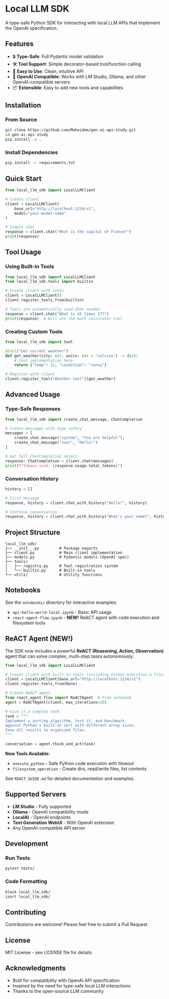 # Local LLM SDK

A type-safe Python SDK for interacting with local LLM APIs that implement the OpenAI specification.

## Features

- 🔒 **Type-Safe**: Full Pydantic model validation
- 🛠️ **Tool Support**: Simple decorator-based tool/function calling
- 🚀 **Easy to Use**: Clean, intuitive API
- 🔌 **OpenAI Compatible**: Works with LM Studio, Ollama, and other OpenAI-compatible servers
- 📦 **Extensible**: Easy to add new tools and capabilities

## Installation

### From Source
```bash
git clone https://github.com/Maheidem/gen-ai-api-study.git
cd gen-ai-api-study
pip install -e .
```

### Install Dependencies
```bash
pip install -r requirements.txt
```

## Quick Start

```python
from local_llm_sdk import LocalLLMClient

# Create client
client = LocalLLMClient(
    base_url="http://localhost:1234/v1",
    model="your-model-name"
)

# Simple chat
response = client.chat("What is the capital of France?")
print(response)
```

## Tool Usage

### Using Built-in Tools

```python
from local_llm_sdk import LocalLLMClient
from local_llm_sdk.tools import builtin

# Create client with tools
client = LocalLLMClient()
client.register_tools_from(builtin)

# Tools are automatically used when needed
response = client.chat("What is 42 times 17?")
print(response)  # Will use the math calculator tool
```

### Creating Custom Tools

```python
from local_llm_sdk import tool

@tool("Get current weather")
def get_weather(city: str, units: str = "celsius") -> dict:
    # Your implementation here
    return {"temp": 22, "condition": "sunny"}

# Register with client
client.register_tool("Weather tool")(get_weather)
```

## Advanced Usage

### Type-Safe Responses

```python
from local_llm_sdk import create_chat_message, ChatCompletion

# Create messages with type safety
messages = [
    create_chat_message("system", "You are helpful"),
    create_chat_message("user", "Hello!")
]

# Get full ChatCompletion object
response: ChatCompletion = client.chat(messages)
print(f"Tokens used: {response.usage.total_tokens}")
```

### Conversation History

```python
history = []

# First message
response, history = client.chat_with_history("Hello!", history)

# Continue conversation
response, history = client.chat_with_history("What's your name?", history)
```

## Project Structure

```
local_llm_sdk/
├── __init__.py         # Package exports
├── client.py           # Main client implementation
├── models.py           # Pydantic models (OpenAI spec)
├── tools/
│   ├── registry.py     # Tool registration system
│   └── builtin.py      # Built-in tools
└── utils/              # Utility functions
```

## Notebooks

See the `notebooks/` directory for interactive examples:
- `api-hello-world-local.ipynb` - Basic API usage
- `react-agent-flow.ipynb` - **NEW!** ReACT agent with code execution and filesystem tools

## ReACT Agent (NEW!)

The SDK now includes a powerful **ReACT (Reasoning, Action, Observation)** agent that can solve complex, multi-step tasks autonomously:

```python
from local_llm_sdk import LocalLLMClient

# Create client with built-in tools (including Python execution & filesystem)
client = LocalLLMClient(base_url="http://localhost:1234/v1")
client.register_tools_from(None)

# Create ReACT agent
from react_agent_flow import ReACTAgent  # From notebook
agent = ReACTAgent(client, max_iterations=10)

# Give it a complex task
task = """
Implement a sorting algorithm, test it, and benchmark
against Python's built-in sort with different array sizes.
Save all results to organized files.
"""

conversation = agent.think_and_act(task)
```

**New Tools Available:**
- `execute_python` - Safe Python code execution with timeout
- `filesystem_operation` - Create dirs, read/write files, list contents

See `REACT_GUIDE.md` for detailed documentation and examples.

## Supported Servers

- **LM Studio** - Fully supported
- **Ollama** - OpenAI compatibility mode
- **LocalAI** - OpenAI endpoints
- **Text Generation WebUI** - With OpenAI extension
- Any OpenAI-compatible API server

## Development

### Run Tests
```bash
pytest tests/
```

### Code Formatting
```bash
black local_llm_sdk/
isort local_llm_sdk/
```

## Contributing

Contributions are welcome! Please feel free to submit a Pull Request.

## License

MIT License - see LICENSE file for details.

## Acknowledgments

- Built for compatibility with OpenAI API specification
- Inspired by the need for type-safe local LLM interactions
- Thanks to the open-source LLM community